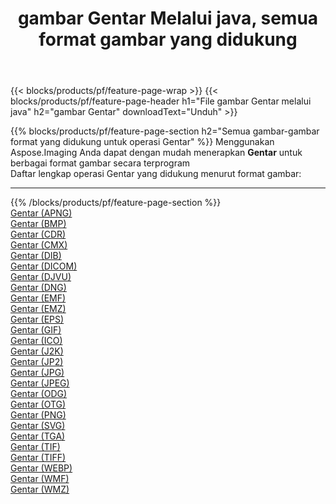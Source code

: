 ﻿---
title: gambar Gentar Melalui java, semua format gambar yang didukung 
weight: 3920
url: /id/java/dither 
lang: id
langdirlevel: 2
locales: zh-hans,ja,it,ru,de,es,fr,nl,id,lt,pl,pt,vi,tr,ko,zh-hant,ar,hi,th,sv,cs,uk,he
description: Menggunakan Aspose.Imaging Anda dapat dengan mudah Gentar gambar Via java
---

{{< blocks/products/pf/feature-page-wrap >}}
{{< blocks/products/pf/feature-page-header h1="File gambar Gentar melalui java" h2="gambar Gentar" downloadText="Unduh" >}}


{{% blocks/products/pf/feature-page-section  h2="Semua gambar-gambar format yang didukung untuk operasi Gentar" %}}
Menggunakan Aspose.Imaging Anda dapat dengan mudah menerapkan **Gentar** untuk berbagai format gambar secara terprogram
<br/>
Daftar lengkap operasi Gentar yang didukung menurut format gambar:
<hr/>
{{% /blocks/products/pf/feature-page-section %}}
<div class="container-fluid productfamilypage bg-gray">
    <div class="convertypes bg-gray agp-content section">
        <div class="container">
		<div class="row other-converters">
		    <div class='col-md-2 other-converter remove-lp remove-rp'><a href="/imaging/id/java/dither/apng" >Gentar (APNG)</a></div><div class='col-md-2 other-converter remove-lp remove-rp'><a href="/imaging/id/java/dither/bmp" >Gentar (BMP)</a></div><div class='col-md-2 other-converter remove-lp remove-rp'><a href="/imaging/id/java/dither/cdr" >Gentar (CDR)</a></div><div class='col-md-2 other-converter remove-lp remove-rp'><a href="/imaging/id/java/dither/cmx" >Gentar (CMX)</a></div><div class='col-md-2 other-converter remove-lp remove-rp'><a href="/imaging/id/java/dither/dib" >Gentar (DIB)</a></div><div class='col-md-2 other-converter remove-lp remove-rp'><a href="/imaging/id/java/dither/dicom" >Gentar (DICOM)</a></div><div class='col-md-2 other-converter remove-lp remove-rp'><a href="/imaging/id/java/dither/djvu" >Gentar (DJVU)</a></div><div class='col-md-2 other-converter remove-lp remove-rp'><a href="/imaging/id/java/dither/dng" >Gentar (DNG)</a></div><div class='col-md-2 other-converter remove-lp remove-rp'><a href="/imaging/id/java/dither/emf" >Gentar (EMF)</a></div><div class='col-md-2 other-converter remove-lp remove-rp'><a href="/imaging/id/java/dither/emz" >Gentar (EMZ)</a></div><div class='col-md-2 other-converter remove-lp remove-rp'><a href="/imaging/id/java/dither/eps" >Gentar (EPS)</a></div><div class='col-md-2 other-converter remove-lp remove-rp'><a href="/imaging/id/java/dither/gif" >Gentar (GIF)</a></div><div class='col-md-2 other-converter remove-lp remove-rp'><a href="/imaging/id/java/dither/ico" >Gentar (ICO)</a></div><div class='col-md-2 other-converter remove-lp remove-rp'><a href="/imaging/id/java/dither/j2k" >Gentar (J2K)</a></div><div class='col-md-2 other-converter remove-lp remove-rp'><a href="/imaging/id/java/dither/jp2" >Gentar (JP2)</a></div><div class='col-md-2 other-converter remove-lp remove-rp'><a href="/imaging/id/java/dither/jpg" >Gentar (JPG)</a></div><div class='col-md-2 other-converter remove-lp remove-rp'><a href="/imaging/id/java/dither/jpeg" >Gentar (JPEG)</a></div><div class='col-md-2 other-converter remove-lp remove-rp'><a href="/imaging/id/java/dither/odg" >Gentar (ODG)</a></div><div class='col-md-2 other-converter remove-lp remove-rp'><a href="/imaging/id/java/dither/otg" >Gentar (OTG)</a></div><div class='col-md-2 other-converter remove-lp remove-rp'><a href="/imaging/id/java/dither/png" >Gentar (PNG)</a></div><div class='col-md-2 other-converter remove-lp remove-rp'><a href="/imaging/id/java/dither/svg" >Gentar (SVG)</a></div><div class='col-md-2 other-converter remove-lp remove-rp'><a href="/imaging/id/java/dither/tga" >Gentar (TGA)</a></div><div class='col-md-2 other-converter remove-lp remove-rp'><a href="/imaging/id/java/dither/tif" >Gentar (TIF)</a></div><div class='col-md-2 other-converter remove-lp remove-rp'><a href="/imaging/id/java/dither/tiff" >Gentar (TIFF)</a></div><div class='col-md-2 other-converter remove-lp remove-rp'><a href="/imaging/id/java/dither/webp" >Gentar (WEBP)</a></div><div class='col-md-2 other-converter remove-lp remove-rp'><a href="/imaging/id/java/dither/wmf" >Gentar (WMF)</a></div><div class='col-md-2 other-converter remove-lp remove-rp'><a href="/imaging/id/java/dither/wmz" >Gentar (WMZ)</a></div>
                </div>
        </div>
    </div>
</div>
<br/>


